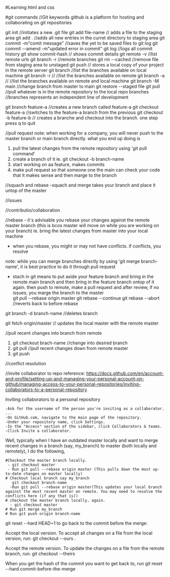#Learning html and css

#git commands
//Git keywords
github is a platform for hosting and collaborating on git repositories

git init //initiates a new .git file
git add file-name // adds a file to the staging area
git add . //adds all new entries in the curret directory to staging area
git commit -m"comit message" //saves the yet to be saved files to git log
git commit --amend -m"updated error in commit"
git log //logs all commit history
git show commit-hash // shows commit details
git remote -v //list remote urls
git branch -r //remote branches
git rm --cached //remove file from staging area to unstaged
git push // stores a local copy of your project in the remote server
git branch //list the branches available on local machine
git branch -r // //list the branches available on remote
git branch -a // //list the branches available on remote and local machine
git branch -M main //change branch from master to main
git restore --staged file
git pull //pull whatever is in the remote repository to the local repo
branches //branches represents an independent line of development

git branch feature-a //creates a new branch called feature-a
git checkout feature-a //switches to the feature-a branch from the previous
git checkout -b feature-b // creates a branche and checkout into the branch. one step
press q to quit

//pull request
note: when working for a company, you will never push to the master branch or main branch directly.
what you end up doing is

1. pull the latest changes from the remote repository using 'git pull command'
2. create a branch of it ie. git checkout -b branch-name
3. start working on aa feature, makes commits
4. make pull request so that someone one the main can check your code that it makes sense and then marge to the branch

//squach and rebase
-squach and merge takes your branch and place it untop of the master

//issues

//contributio/collaboration

//rebase - it's advisable you rebase your changes against the remote master branch (this is bcos master will move on while you are working on your branch)
ie. bring the latest changes from master into your local machine

- when you rebase, you might or may not have conflicts. if conflicts, you resolve

note: while you can merge branches directly by using 'git merge branch-name', it is best practice to do it through pull request

- stach in git means to put aside your feature branch and bring in the remote main branch and then bring in the feature branch ontop of it again.
  then push to remote, make a pull request and after review, if no issues, you marge the branch to the master  
  git pull --rebase origin master
  git rebase --continue
  git rebase --abort //reverts back to before rebase

git branch -d branch-name //deletes branch

git fetch origin/master // updates the local master with the remote master

//pull recent changes into branch from remote

1. git checkout brach-name //change into desired branch
2. git pull //pull recent changes down from remote master
3. git push

//conflict resolution

//invite collaborator to repo
reference: https://docs.github.com/en/account-and-profile/setting-up-and-managing-your-personal-account-on-github/managing-access-to-your-personal-repositories/inviting-collaborators-to-a-personal-repository

Inviting collaborators to a personal repository

    -Ask for the username of the person you're inviting as a collaborator. ...
    -On GitHub.com, navigate to the main page of the repository.
    -Under your repository name, click Settings.
    -In the "Access" section of the sidebar, click Collaborators & teams.
    -Click Invite a collaborator.

Well, typically when I have an outdated master locally and want to merge recent changes in a branch (say, my_branch) to master (both locally and remotely), I do the following,

    #Checkout the master branch locally.
     - git checkout master
     - Run git pull --rebase origin master (This pulls down the most up-to-date changes on master locally)
    # Checkout local branch say my_branch
       git checkout branch-name
      -Run git pull --rebase origin master(This updates your local branch against the most recent master on remote. You may need to resolve the conflicts here (if any that is))
    # checkout the master branch locally, again.
      - git checkout master
    # Run git merge my_branch
    # Run git push origin branch-name

git reset --hard HEAD~1 to go back to the commit before the merge:

Accept the local version.
To accept all changes on a file from the local version,
run: git checkout --ours <file name> .

Accept the remote version. To update the changes on a file from the remote branch,
run: git checkout --theirs <file name>

When you get the hash of the commit you want to get back to, run git reset --hard commit-before-the-merge

